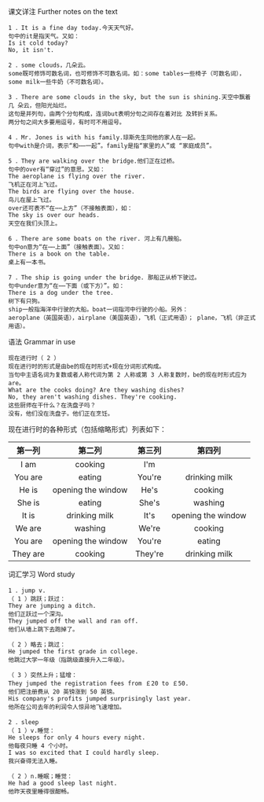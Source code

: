 课文详注 Further notes on the text  
```
1 ．It is a fine day today.今天天气好。   
句中的it是指天气。又如： 
Is it cold today? 
No, it isn't. 
``` 
```
2 ．some clouds，几朵云。 
some既可修饰可数名词，也可修饰不可数名词。如：some tables一些椅子（可数名词），
some milk一些牛奶（不可数名词）。 
```
```
3 ．There are some clouds in the sky, but the sun is shining.天空中飘着几 朵云，但阳光灿烂。 
这句是并列句，由两个分句构成，连词but表明分句之间存在着对比 及转折关系。
两分句之间大多要用逗号，有时可不用逗号。 
```
```
4 ．Mr. Jones is with his family.琼斯先生同他的家人在一起。 
句中with是介词，表示“和⋯⋯一起”。family是指“家里的人”或 “家庭成员”。 
```
```
5 ．They are walking over the bridge.他们正在过桥。 
句中的over有“穿过”的意思。又如： 
The aeroplane is flying over the river. 
飞机正在河上飞过。 
The birds are flying over the house. 
鸟儿在屋上飞过。 
over还可表不“在⋯⋯上方”（不接触表面），如： 
The sky is over our heads. 
天空在我们头顶上。 
```
```
6 ．There are some boats on the river. 河上有几艘船。 
句中on意为“在⋯⋯上面”（接触表面）。又如： 
There is a book on the table. 
桌上有一本书。 
```
```
7 ．The ship is going under the bridge. 那船正从桥下驶过。 
句中under意为“在⋯⋯下面（或下方）”。如： 
There is a dog under the tree. 
树下有只狗。 
ship一般指海洋中行驶的大船。boat一词指河中行驶的小船。另外： 
aeroplane（英国英语），airplane（美国英语），飞机（正式用语）； plane，飞机（非正式用语）。 
```
语法 Grammar in use 
```
现在进行时（ 2 ） 
现在进行时的形式是由be的现在时形式+现在分词形式构成。
当句中主语名词为复数或者人称代词为第 2 人称或第 3 人称复数时，be的现在时形式应为are。 
What are the cooks doing? Are they washing dishes? 
No, they aren't washing dishes. They're cooking. 
这些厨师在干什么？在洗盘子吗？  
没有，他们没在洗盘子。他们正在烹饪。 
```  
现在进行时的各种形式（包括缩略形式）列表如下：

| 第一列 | 第二列 | 第三列 | 第四列 |
| :----: | :----: | :----: | :----: |
|  I am  | cooking|  I'm   |  |
| You are| eating| You're | drinking milk |
|  He is | opening the window |  He's  | cooking |
| She is | eating | She's  | washing |
|  It is | drinking milk |  It's  | opening the window |
| We are | washing | We're  | cooking |
| You are| opening the window | You're | eating |
| They are| cooking | They're| drinking milk |



词汇学习 Word study 
```
1 ．jump v. 
（ 1 ）跳跃；跃过： 
They are jumping a ditch. 
他们正跃过一个深沟。 
They jumped off the wall and ran off. 
他们从墙上跳下去跑掉了。 

（ 2 ）略去；跳过： 
He jumped the first grade in college. 
他跳过大学一年级（指跳级直接升入二年级）。 

（ 3 ）突然上升；猛增： 
They jumped the registration fees from ￡20 to ￡50. 
他们把注册费从 20 英镑涨到 50 英镑。 
His company's profits jumped surprisingly last year. 
他所在公司去年的利润令人惊异地飞速增加。 

2 ．sleep 
（ 1 ）v.睡觉： 
He sleeps for only 4 hours every night. 
他每夜只睡 4 个小时。 
I was so excited that I could hardly sleep. 
我兴奋得无法入睡。 

（ 2 ）n.睡眠；睡觉： 
He had a good sleep last night. 
他昨天夜里睡得很酣畅。 
```